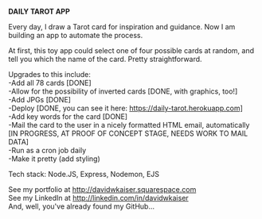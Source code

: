 **DAILY TAROT APP**

Every day, I draw a Tarot card for inspiration and guidance. Now I am building an app to automate the process.  

At first, this toy app could select one of four possible cards at random, and tell you which the name of the card. Pretty straightforward.  

Upgrades to this include:  
-Add all 78 cards [DONE]  
-Allow for the possibility of inverted cards [DONE, with graphics, too!]  
-Add JPGs  [DONE]  
-Deploy  [DONE, you can see it here: https://daily-tarot.herokuapp.com]  
-Add key words for the card [DONE]  
-Mail the card to the user in a nicely formatted HTML email, automatically [IN PROGRESS, AT PROOF OF CONCEPT STAGE, NEEDS WORK TO MAIL DATA]    
-Run as a cron job daily  
-Make it pretty (add styling)  

Tech stack: Node.JS, Express, Nodemon, EJS   

See my portfolio at http://davidwkaiser.squarespace.com  
See my LinkedIn at http://linkedin.com/in/davidwkaiser  
And, well, you've already found my GitHub...  
